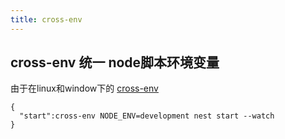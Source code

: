 ```yaml
---
title: cross-env
---
```


## cross-env 统一 node脚本环境变量

由于在linux和window下的
[cross-env](https://www.npmjs.com/package/cross-env)

```shell
{
  "start":cross-env NODE_ENV=development nest start --watch
}
```
